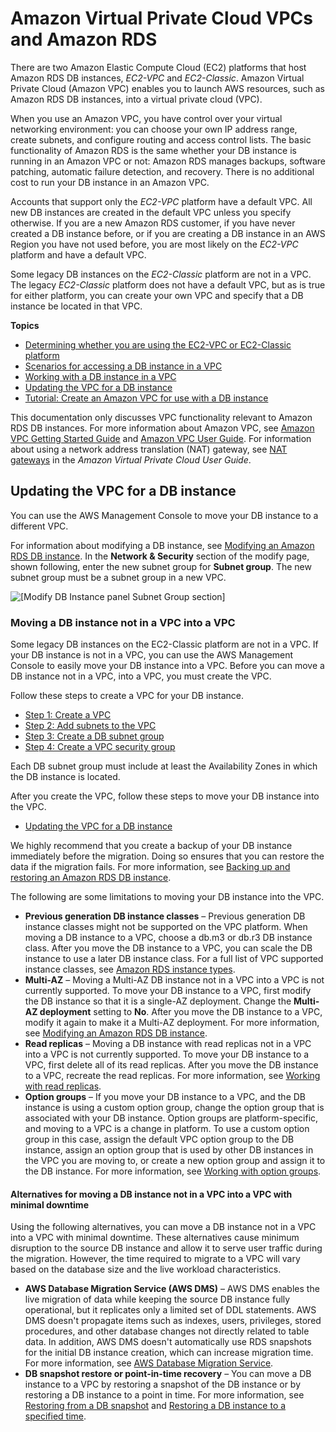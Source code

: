 # Amazon Virtual Private Cloud VPCs and Amazon RDS<a name="USER_VPC"></a>

There are two Amazon Elastic Compute Cloud \(EC2\) platforms that host Amazon RDS DB instances, *EC2\-VPC* and *EC2\-Classic*\. Amazon Virtual Private Cloud \(Amazon VPC\) enables you to launch AWS resources, such as Amazon RDS DB instances, into a virtual private cloud \(VPC\)\. 

When you use an Amazon VPC, you have control over your virtual networking environment: you can choose your own IP address range, create subnets, and configure routing and access control lists\. The basic functionality of Amazon RDS is the same whether your DB instance is running in an Amazon VPC or not: Amazon RDS manages backups, software patching, automatic failure detection, and recovery\.  There is no additional cost to run your DB instance in an Amazon VPC\. 

Accounts that support only the *EC2\-VPC* platform have a default VPC\. All new DB instances are created in the default VPC unless you specify otherwise\. If you are a new Amazon RDS customer, if you have never created a DB instance before, or if you are creating a DB instance in an AWS Region you have not used before, you are most likely on the *EC2\-VPC* platform and have a default VPC\. 

Some legacy DB instances on the *EC2\-Classic* platform are not in a VPC\. The legacy *EC2\-Classic* platform does not have a default VPC, but as is true for either platform, you can create your own VPC and specify that a DB instance be located in that VPC\. 

**Topics**
+ [Determining whether you are using the EC2\-VPC or EC2\-Classic platform](USER_VPC.FindDefaultVPC.md)
+ [Scenarios for accessing a DB instance in a VPC](USER_VPC.Scenarios.md)
+ [Working with a DB instance in a VPC](USER_VPC.WorkingWithRDSInstanceinaVPC.md)
+ [Updating the VPC for a DB instance](#USER_VPC.VPC2VPC)
+ [Tutorial: Create an Amazon VPC for use with a DB instance](CHAP_Tutorials.WebServerDB.CreateVPC.md)

This documentation only discusses VPC functionality relevant to Amazon RDS DB instances\. For more information about Amazon VPC, see [Amazon VPC Getting Started Guide](https://docs.aws.amazon.com/AmazonVPC/latest/GettingStartedGuide/) and [Amazon VPC User Guide](https://docs.aws.amazon.com/vpc/latest/userguide/)\. For information about using a network address translation \(NAT\) gateway, see [NAT gateways](https://docs.aws.amazon.com/vpc/latest/userguide/vpc-nat-gateway.html) in the *Amazon Virtual Private Cloud User Guide*\. 

## Updating the VPC for a DB instance<a name="USER_VPC.VPC2VPC"></a>

You can use the AWS Management Console to move your DB instance to a different VPC\. 

For information about modifying a DB instance, see [Modifying an Amazon RDS DB instance](Overview.DBInstance.Modifying.md)\. In the **Network & Security** section of the modify page, shown following, enter the new subnet group for **Subnet group**\. The new subnet group must be a subnet group in a new VPC\.  

![\[Modify DB Instance panel Subnet Group section\]](http://docs.aws.amazon.com/AmazonRDS/latest/UserGuide/images/EC2-VPC.png)

### Moving a DB instance not in a VPC into a VPC<a name="USER_VPC.Non-VPC2VPC"></a>

Some legacy DB instances on the EC2\-Classic platform are not in a VPC\. If your DB instance is not in a VPC, you can use the AWS Management Console to easily move your DB instance into a VPC\. Before you can move a DB instance not in a VPC, into a VPC, you must create the VPC\. 

Follow these steps to create a VPC for your DB instance\. 
+ [Step 1: Create a VPC](USER_VPC.WorkingWithRDSInstanceinaVPC.md#USER_VPC.CreatingVPC)
+ [Step 2: Add subnets to the VPC](USER_VPC.WorkingWithRDSInstanceinaVPC.md#USER_VPC.AddingSubnets)
+  [Step 3: Create a DB subnet group](USER_VPC.WorkingWithRDSInstanceinaVPC.md#USER_VPC.CreateDBSubnetGroup)
+  [Step 4: Create a VPC security group](USER_VPC.WorkingWithRDSInstanceinaVPC.md#USER_VPC.CreateVPCSecurityGroup)

Each DB subnet group must include at least the Availability Zones in which the DB instance is located\.

After you create the VPC, follow these steps to move your DB instance into the VPC\. 
+ [Updating the VPC for a DB instance](#USER_VPC.VPC2VPC)

We highly recommend that you create a backup of your DB instance immediately before the migration\. Doing so ensures that you can restore the data if the migration fails\. For more information, see [Backing up and restoring an Amazon RDS DB instance](CHAP_CommonTasks.BackupRestore.md)\.

The following are some limitations to moving your DB instance into the VPC\. 
+ **Previous generation DB instance classes** – Previous generation DB instance classes might not be supported on the VPC platform\. When moving a DB instance to a VPC, choose a db\.m3 or db\.r3 DB instance class\. After you move the DB instance to a VPC, you can scale the DB instance to use a later DB instance class\. For a full list of VPC supported instance classes, see [Amazon RDS instance types](https://aws.amazon.com/rds/instance-types/)\. 
+ **Multi\-AZ** – Moving a Multi\-AZ DB instance not in a VPC into a VPC is not currently supported\. To move your DB instance to a VPC, first modify the DB instance so that it is a single\-AZ deployment\. Change the **Multi\-AZ deployment** setting to **No**\. After you move the DB instance to a VPC, modify it again to make it a Multi\-AZ deployment\. For more information, see [Modifying an Amazon RDS DB instance](Overview.DBInstance.Modifying.md)\. 
+ **Read replicas** – Moving a DB instance with read replicas not in a VPC into a VPC is not currently supported\. To move your DB instance to a VPC, first delete all of its read replicas\. After you move the DB instance to a VPC, recreate the read replicas\. For more information, see [Working with read replicas](USER_ReadRepl.md)\.
+ **Option groups** – If you move your DB instance to a VPC, and the DB instance is using a custom option group, change the option group that is associated with your DB instance\. Option groups are platform\-specific, and moving to a VPC is a change in platform\. To use a custom option group in this case, assign the default VPC option group to the DB instance, assign an option group that is used by other DB instances in the VPC you are moving to, or create a new option group and assign it to the DB instance\. For more information, see [Working with option groups](USER_WorkingWithOptionGroups.md)\.

#### Alternatives for moving a DB instance not in a VPC into a VPC with minimal downtime<a name="USER_VPC.Non-VPC2VPC.Minimal-Downtime"></a>

Using the following alternatives, you can move a DB instance not in a VPC into a VPC with minimal downtime\. These alternatives cause minimum disruption to the source DB instance and allow it to serve user traffic during the migration\. However, the time required to migrate to a VPC will vary based on the database size and the live workload characteristics\. 
+ **AWS Database Migration Service \(AWS DMS\)** – AWS DMS enables the live migration of data while keeping the source DB instance fully operational, but it replicates only a limited set of DDL statements\. AWS DMS doesn't propagate items such as indexes, users, privileges, stored procedures, and other database changes not directly related to table data\. In addition, AWS DMS doesn't automatically use RDS snapshots for the initial DB instance creation, which can increase migration time\. For more information, see [AWS Database Migration Service](https://aws.amazon.com/dms/)\. 
+ **DB snapshot restore or point\-in\-time recovery** – You can move a DB instance to a VPC by restoring a snapshot of the DB instance or by restoring a DB instance to a point in time\. For more information, see [Restoring from a DB snapshot](USER_RestoreFromSnapshot.md) and [Restoring a DB instance to a specified time](USER_PIT.md)\. 